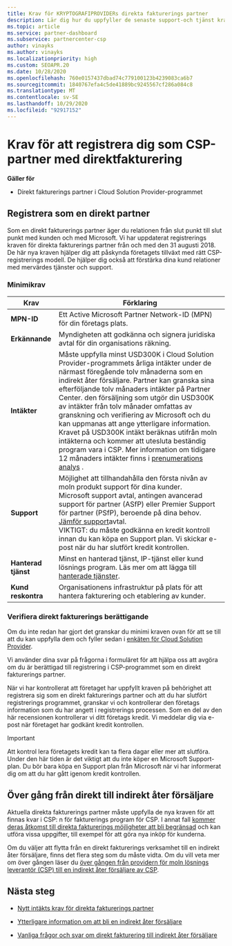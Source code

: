 ```yaml
---
title: Krav för KRYPTOGRAFIPROVIDERs direkta fakturerings partner
description: Lär dig hur du uppfyller de senaste support-och tjänst kraven för att bli en direkt fakturerings partner i CSP-programmet (Microsoft Cloud Solution Provider).
ms.topic: article
ms.service: partner-dashboard
ms.subservice: partnercenter-csp
author: vinayks
ms.author: vinayks
ms.localizationpriority: high
ms.custom: SEOAPR.20
ms.date: 10/28/2020
ms.openlocfilehash: 760e0157437dbad74c779100123b4239083ca6b7
ms.sourcegitcommit: 1840767efa4c5de41889bc9245567cf286a084c8
ms.translationtype: MT
ms.contentlocale: sv-SE
ms.lasthandoff: 10/29/2020
ms.locfileid: "92917152"
---
```

# <a name="requirements-to-enroll-as-a-csp-direct-bill-partner"></a>Krav för att registrera dig som CSP-partner med direktfakturering

**Gäller för**

- Direkt fakturerings partner i Cloud Solution Provider-programmet

## <a name="enroll-as-a-direct-partner"></a>Registrera som en direkt partner

Som en direkt fakturerings partner äger du relationen från slut punkt till slut punkt med kunden och med Microsoft. Vi har uppdaterat registrerings kraven för direkta fakturerings partner från och med den 31 augusti 2018. De här nya kraven hjälper dig att påskynda företagets tillväxt med rätt CSP-registrerings modell. De hjälper dig också att förstärka dina kund relationer med mervärdes tjänster och support.

### <a name="minimum-requirements"></a>Minimikrav

|**Krav**| **Förklaring**|
|--------------------------------|--------------------------------------------------------------|
|**MPN-ID**   |Ett Active Microsoft Partner Network-ID (MPN) för din företags plats.    |
|**Erkännande**   |Myndigheten att godkänna och signera juridiska avtal för din organisations räkning.|
|**Intäkter**|Måste uppfylla minst USD300K i Cloud Solution Provider-programmets årliga intäkter under de närmast föregående tolv månaderna som en indirekt åter försäljare. Partner kan granska sina efterföljande tolv månaders intäkter på Partner Center. den försäljning som utgör din USD300K av intäkter från tolv månader omfattas av granskning och verifiering av Microsoft och du kan uppmanas att ange ytterligare information. Kravet på USD300K intäkt beräknas utifrån moln intäkterna och kommer att utesluta beständig program vara i CSP. Mer information om tidigare 12 månaders intäkter finns i [prenumerations analys](https://partner.microsoft.com/dashboard/analytics/licenseanalytics) .|
|**Support**   |Möjlighet att tillhandahålla den första nivån av moln produkt support för dina kunder. <br/>Microsoft support avtal, antingen avancerad support för partner (ASfP) eller Premier Support för partner (PSfP), beroende på dina behov. [Jämför support](https://partner.microsoft.com/support/partnersupport)avtal.<br/> VIKTIGT: du måste godkänna en kredit kontroll innan du kan köpa en Support plan. Vi skickar e-post när du har slutfört kredit kontrollen. |
|**Hanterad tjänst**   |Minst en hanterad tjänst, IP-tjänst eller kund lösnings program. Läs mer om att lägga till [hanterade tjänster](https://partner.microsoft.com/business-opportunities/managed-services-provider).|
|**Kund reskontra** |Organisationens infrastruktur på plats för att hantera fakturering och etablering av kunder.|

### <a name="verify-direct-bill-eligibility"></a>Verifiera direkt fakturerings berättigande

Om du inte redan har gjort det granskar du minimi kraven ovan för att se till att du kan uppfylla dem och fyller sedan i [enkäten för Cloud Solution Provider](https://partner.microsoft.com/cloud-solution-provider/assessment).

Vi använder dina svar på frågorna i formuläret för att hjälpa oss att avgöra om du är berättigad till registrering i CSP-programmet som en direkt fakturerings partner.

När vi har kontrollerat att företaget har uppfyllt kraven på behörighet att registrera sig som en direkt fakturerings partner och att du har slutfört registrerings programmet, granskar vi och kontrollerar den företags information som du har angett i registrerings processen. Som en del av den här recensionen kontrollerar vi ditt företags kredit. Vi meddelar dig via e-post när företaget har godkänt kredit kontrollen.

>[!IMPORTANT]
>Att kontrol lera företagets kredit kan ta flera dagar eller mer att slutföra. Under den här tiden är det viktigt att du inte köper en Microsoft Support-plan. Du bör bara köpa en Support plan från Microsoft när vi har informerat dig om att du har gått igenom kredit kontrollen.

## <a name="transition-from-direct-to-indirect-reseller"></a>Över gång från direkt till indirekt åter försäljare

Aktuella direkta fakturerings partner måste uppfylla de nya kraven för att finnas kvar i CSP: n för fakturerings program för CSP. I annat fall [kommer deras åtkomst till direkta fakturerings möjligheter att bli begränsad](restricted-direct-bill-capabilities.md) och kan utföra vissa uppgifter, till exempel för att göra nya inköp för kunderna.

Om du väljer att flytta från en direkt fakturerings verksamhet till en indirekt åter försäljare, finns det flera steg som du måste vidta. Om du vill veta mer om över gången läser du [över gången från providern för moln lösnings leverantör (CSP) till en indirekt åter försäljare av CSP](transition-direct-to-indirect.md).

## <a name="next-steps"></a>Nästa steg

- [Nytt intäkts krav för direkta fakturerings partner](https://docs.microsoft.com/partner-center/announcements/2020-october#13)
 

- [Ytterligare information om att bli en indirekt åter försäljare](https://assetsprod.microsoft.com/csp-directbill-to-indirect-transition.pdf)

- [Vanliga frågor och svar om direkt fakturering till indirekt åter försäljare](https://assetsprod.microsoft.com/mpn/direct-bill-partner-faq.pdf)
